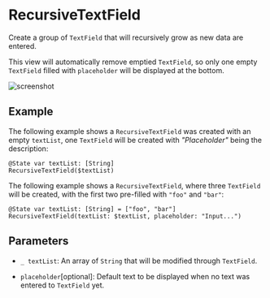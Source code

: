 # RecursiveTextField

Create a group of ``TextField``  that will recursively grow as new data are entered. 

This view will automatically remove emptied `TextField`, so only one empty `TextField` filled with `placeholder` will be displayed at the bottom.

![screenshot](/Users/ranoiaetep/Documents/GitHub/RecursiveTextField/screenshot.gif)

## Example

The following example shows a `RecursiveTextField` was created with an empty `textList`, one `TextField` will be created with *"Placeholder"* being the description:

```
@State var textList: [String]
RecursiveTextField($textList)
```
The following example shows a `RecursiveTextField`, where three `TextField` will be created, with the first two pre-filled with `"foo"` and `"bar"`:
```
@State var textList: [String] = ["foo", "bar"]
RecursiveTextField(textList: $textList, placeholder: "Input...")
```

## Parameters

-   `_ textList`: An array of `String` that will be modified through `TextField`.

-   `placeholder`[optional]: Default text to be displayed when no text was entered to `TextField` yet.